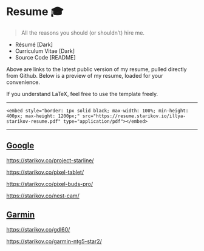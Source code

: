 # Resume 🎓
> All the reasons you should (or shouldn’t) hire me.

- Résumé [Dark]
- Curriculum Vitae [Dark]
- Source Code [README]

Above are links to the latest public version of my resume, pulled directly from Github. Below is a preview of my resume, loaded for your convenience.

If you understand LaTeX, feel free to use the template freely.

---

```
<embed style="border: 1px solid black; max-width: 100%; min-height: 400px; max-height: 1200px;" src="https://resume.starikov.io/illya-starikov-resume.pdf" type="application/pdf"></embed>
```

---

## [Google](https://starikov.co/tag/google/)

https://starikov.co/project-starline/

https://starikov.co/pixel-tablet/

https://starikov.co/pixel-buds-pro/

https://starikov.co/nest-cam/

## [Garmin](https://starikov.co/tag/garmin/)

https://starikov.co/gdl60/

https://starikov.co/garmin-ntg5-star2/